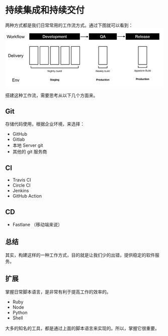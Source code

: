 # 持续集成和持续交付

两种方式都是我们日常常用的工作流方式。通过下图就可以看到：
![0_0jXhBlVFGke_tF_2](media/0_0jXhBlVFGke_tF_2.jpg)

搭建这种工作流，需要思考从以下几个方面来。

## Git

存储代码使用，根据企业环境，来选择：

- GitHub
- Gitlab
- 本地 Server git
- 其他的 git 服务商

## CI

- Travis CI
- Circle CI
- Jenkins
- GitHub Action

## CD

- Fastlane （移动端来说）

## 总结

其实，构建这样的一种工作方式，目的就是让我们少的出错，提供稳定的软件服务。

## 扩展

掌握日常脚本语言，是非常有利于提高工作的效率的。

- Ruby
- Node
- Python
- Shell

大多的知名的工具，都是通过上面的脚本语言来实现的。所以，掌握它很重要。
